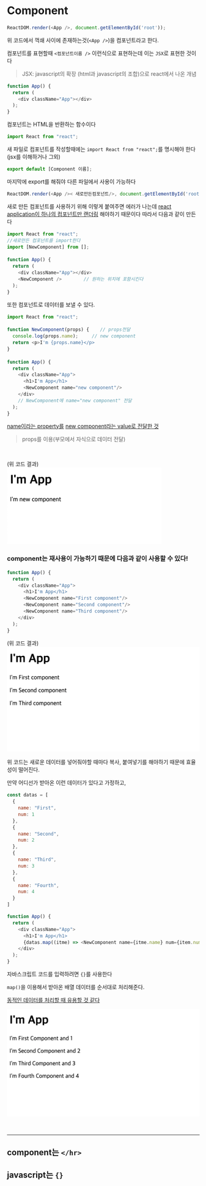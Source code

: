 # Component

```javascript
ReactDOM.render(<App />, document.getElementById('root'));
  ```

위 코드에서 꺽쇄 사이에 존재하는것(`<App />`)을 컴포넌트라고 한다.

컴포넌트를 표현할때 `<컴포넌트이름 />` 이런식으로 표현하는데 이는 `JSX`로 표현한 것이다

> JSX: javascript의 확장 (html과 javascript의 조합)으로 react에서 나온 개념

```javascript
function App() {
  return (
    <div className="App"></div>
  );
}
```

컴포넌트는 HTML을 반환하는 함수이다

```javascript
import React from "react";
```

새 파일로 컴포넌트를 작성할때에는 `import React from "react";`를 명시해야 한다 (jsx를 이해하거나 그외)

```javascript
export default [Component 이름];
```

마지막에 export를 해줘야 다른 파일에서 사용이 가능하다

```javascript
ReactDOM.render(<App />< 새로만든컴포넌트/>, document.getElementById('root'));
  ```

새로 만든 컴포넌트를 사용하기 위해 이렇게 붙여주면 에러가 나는데 <u>react application이 하나의 컴포넌트만 랜더링</u> 해야하기 때문이다 따라서 다음과 같이 만든다

```javascript
import React from "react";
//새로만든 컴포넌트를 import한다
import [NewComponent] from [];

function App() {
  return (
    <div className="App"></div>
    <NewComponent />        // 원하는 위치에 포함시킨다
  );
}
```

또한 컴포넌트로 데이터를 보낼 수 있다.

```javascript
import React from "react";

function NewComponent(props) {    // props전달
  console.log(props.name);     // new component
  return <p>I'm {props.name}</p>
}

function App() {
  return (
    <div className="App">
      <h1>I'm App</h1>
      <NewComponent name="new component"/>  
    </div>
    // NewComponent에 name="new component" 전달
  );
}
```


<u>name이라는 property를</u> <u>new component라는 value로 전달한 것</u>

> props를 이용(부모에서 자식으로 데이터 전달)

<br>

(위 코드 결과)  
![component](./img/component.png)  


### component는 재사용이 가능하기 때문에 다음과 같이 사용할 수 있다!

<NewComponent name="First component"/>  
      <NewComponent name="Second component"/>  
      <NewComponent name="Third component"/>  

```javascript
function App() {
  return (
    <div className="App">
      <h1>I'm App</h1>
      <NewComponent name="First component"/>  
      <NewComponent name="Second component"/>  
      <NewComponent name="Third component"/>  
    </div>
  );
}
```

(위 코드 결과)  
![component](./img/component2.png)  

위 코드는 새로운 데이터를 넣어줘야할 때마다 복사, 붙여넣기를 해야하기 때문에 효율성이 떨어진다.


만약 어디선가 받아온 이런 데이터가 있다고 가정하고,
```javascript
const datas = [
  {
    name: "First",
    num: 1
  },
  {
    name: "Second",
    num: 2
  },
  {
    name: "Third",
    num: 3
  },
  {
    name: "Fourth",
    num: 4
  }
]
```


```javascript
function App() {
  return (
    <div className="App">
      <h1>I'm App</h1>
      {datas.map((itme) => <NewComponent name={itme.name} num={item.num}/>)}
    </div>
  );
}
```
자바스크립트 코드를 입력하려면 `{}`를 사용한다  

`map()`을 이용해서 받아온 배열 데이터를 순서대로 처리해준다.  

<u>동적인 데이터를 처리할 때 유용할 것 같다</u>

![component3](./img/component3.png)

<br>

<hr>

## component는 `</hr>`  
## javascript는 `{}`


